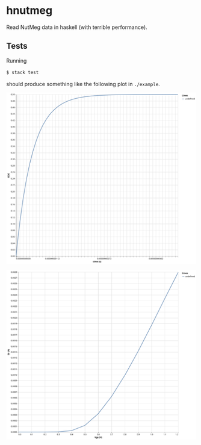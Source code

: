 # hnutmeg

Read NutMeg data in haskell (with terrible performance).

## Tests

Running 

```bash
$ stack test
```

should produce something like the following plot in `./example`.

![](./example/nutbin.svg)

![](./example/nutmos.svg)
